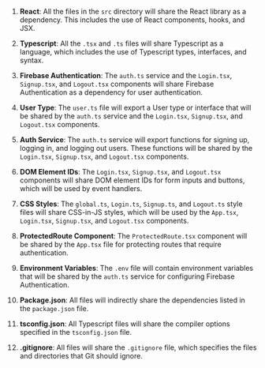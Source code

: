 1. **React**: All the files in the `src` directory will share the React library as a dependency. This includes the use of React components, hooks, and JSX.

2. **Typescript**: All the `.tsx` and `.ts` files will share Typescript as a language, which includes the use of Typescript types, interfaces, and syntax.

3. **Firebase Authentication**: The `auth.ts` service and the `Login.tsx`, `Signup.tsx`, and `Logout.tsx` components will share Firebase Authentication as a dependency for user authentication.

4. **User Type**: The `user.ts` file will export a User type or interface that will be shared by the `auth.ts` service and the `Login.tsx`, `Signup.tsx`, and `Logout.tsx` components.

5. **Auth Service**: The `auth.ts` service will export functions for signing up, logging in, and logging out users. These functions will be shared by the `Login.tsx`, `Signup.tsx`, and `Logout.tsx` components.

6. **DOM Element IDs**: The `Login.tsx`, `Signup.tsx`, and `Logout.tsx` components will share DOM element IDs for form inputs and buttons, which will be used by event handlers.

7. **CSS Styles**: The `global.ts`, `Login.ts`, `Signup.ts`, and `Logout.ts` style files will share CSS-in-JS styles, which will be used by the `App.tsx`, `Login.tsx`, `Signup.tsx`, and `Logout.tsx` components.

8. **ProtectedRoute Component**: The `ProtectedRoute.tsx` component will be shared by the `App.tsx` file for protecting routes that require authentication.

9. **Environment Variables**: The `.env` file will contain environment variables that will be shared by the `auth.ts` service for configuring Firebase Authentication.

10. **Package.json**: All files will indirectly share the dependencies listed in the `package.json` file.

11. **tsconfig.json**: All Typescript files will share the compiler options specified in the `tsconfig.json` file.

12. **.gitignore**: All files will share the `.gitignore` file, which specifies the files and directories that Git should ignore.